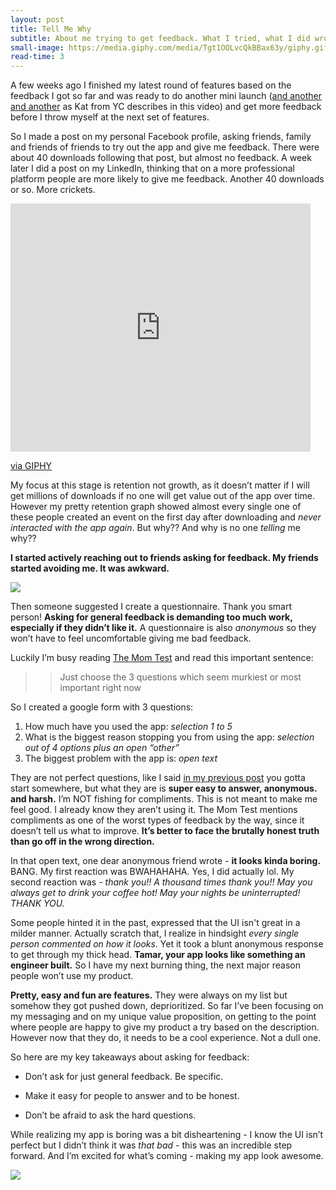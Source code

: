 ```yaml
---
layout: post
title: Tell Me Why
subtitle: About me trying to get feedback. What I tried, what I did wrong and how I eventually found what I needed.
small-image: https://media.giphy.com/media/Tgt1OOLvcQkBBax63y/giphy.gif
read-time: 3
---
```

A few weeks ago I finished my latest round of features based on the feedback I got so far and was ready to do another mini launch (<a href="https://www.youtube.com/watch?v=3xU050kMbHM" target="_blank">and another and another</a> as Kat from YC describes in this video) and get more feedback before I throw myself at the next set of features.

So I made a post on my personal Facebook profile, asking friends, family and friends of friends to try out the app and give me feedback. There were about 40 downloads following that post, but almost no feedback. A week later I did a post on my LinkedIn, thinking that on a more professional platform people are more likely to give me feedback. Another 40 downloads or so. More crickets.

<iframe src="https://giphy.com/embed/Tgt1OOLvcQkBBax63y" width="480" height="397" frameBorder="0" class="post-image post-gif" allowFullScreen></iframe><p><a href="https://giphy.com/gifs/tiktok-cute-aww-Tgt1OOLvcQkBBax63y">via GIPHY</a></p>

My focus at this stage is retention not growth, as it doesn’t matter if I will get millions of downloads if no one will get value out of the app over time. However my pretty retention graph showed almost every single one of these people created an event on the first day after downloading and *never interacted with the app again*. But why?? And why is no one *telling* me why??

**I started actively reaching out to friends asking for feedback. My friends started avoiding me. It was awkward.**

<span class="inline-post-image"><img src="{{ site.baseurl }}/assets/img/why_graph.png" class="post-image" /></span>

Then someone suggested I create a questionnaire. Thank you smart person! **Asking for general feedback is demanding too much work, especially if they didn’t like it.** A questionnaire is also *anonymous* so they won’t have to feel uncomfortable giving me bad feedback.

Luckily I’m busy reading <a href="https://www.goodreads.com/book/show/52283963-the-mom-test" target="_blank">The Mom Test</a> and read this important sentence:

>>Just choose the 3 questions which seem murkiest or most important right now

So I created a google form with 3 questions:
1. How much have you used the app: *selection 1 to 5*
2. What is the biggest reason stopping you from using the app: *selection out of 4 options plus an open “other”*
3. The biggest problem with the app is: *open text*

They are not perfect questions, like I said  <a href="https://blog.parentscheduler.app/posts/2020/08/03/Perfectionist/" target="_blank">in my previous post</a> you gotta start somewhere, but what they are is **super easy to answer, anonymous. and harsh.** I’m NOT fishing for compliments. This is not meant to make me feel good. I already know they aren’t using it. The Mom Test mentions compliments as one of the worst types of feedback by the way, since it doesn’t tell us what to improve. **It’s better to face the brutally honest truth than go off in the wrong direction.**

In that open text, one dear anonymous friend wrote - **it looks kinda boring.** BANG. My first reaction was BWAHAHAHA. Yes, I did actually lol. My second reaction was - *thank you!! A thousand times thank you!! May you always get to drink your coffee hot! May your nights be uninterrupted! THANK YOU.*

Some people hinted it in the past, expressed that the UI isn't great in a milder manner. Actually scratch that, I realize in hindsight *every single person commented on how it looks*.  Yet it took a blunt anonymous response to get through my thick head. **Tamar, your app looks like something an engineer built.** So I have my next burning thing, the next major reason people won’t use my product.

**Pretty, easy and fun are features.** They were always on my list but somehow they got pushed down, deprioritized. So far I’ve been focusing on my messaging and on my unique value proposition, on getting to the point where people are happy to give my product a try based on the description. However now that they do, it needs to be a cool experience. Not a dull one.

So here are my key takeaways about asking for feedback:

* Don’t ask for just general feedback. Be specific.

* Make it easy for people to answer and to be honest.

* Don’t be afraid to ask the hard questions.

While realizing my app is boring was a bit disheartening - I know the UI isn’t perfect but I didn’t think it was *that bad* - this was an incredible step forward. And I’m excited for what’s coming - making my app look awesome.


<span class="inline-post-image"><img src="{{ site.baseurl }}/assets/img/why_meme.jpg" class="post-image" /></span>

